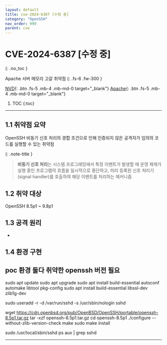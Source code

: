 ```yaml
---
layout: default
title: cve-2024-6387 [수정 중]
category: "OpenSSH"
nav_order: 999
parent: cve
---
```


# CVE-2024-6387 [수정 중]
{: .no_toc }

Apache 서버 메모리 고갈 취약점
{: .fs-6 .fw-300 }

[NVD][NVD]{: .btn .fs-5 .mb-4 .mb-md-0 target="_blank"}
[Apache][Apache]{: .btn .fs-5 .mb-4 .mb-md-0 target="_blank"}

1. TOC
{:toc}

--- 

## 1.1 취약점 요약
OpenSSH 비동기 신호 처리의 경합 조건으로 인해 인증되지 않은 공격자가 임의의 코드를 실행할 수 있는 취약점

{: .note-title }
> **비동기 신호 처리**는 시스템 프로그래밍에서 특정 이벤트가 발생할 때 운영 체제가 실행 중인 프로그램의 흐름을 일시적으로 중단하고, 미리 등록된 신호 처리기(signal handler)를 호출하여 해당 이벤트를 처리하는 메커니즘

## 1.2 취약 대상
OpenSSH 8.5p1 ~ 9.8p1

## 1.3 공격 원리
- 


## 1.4 환경 구현
## poc 환경 둘다 취약한 openssh 버전 필요
sudo apt update
sudo apt upgrade
sudo apt install build-essential autoconf automake libtool pkg-config
sudo apt install build-essential libssl-dev zlib1g-dev

sudo useradd -r -d /var/run/sshd -s /usr/sbin/nologin sshd

wget https://cdn.openbsd.org/pub/OpenBSD/OpenSSH/portable/openssh-8.5p1.tar.gz
tar -xzf openssh-8.5p1.tar.gz
cd openssh-8.5p1
./configure --without-zlib-version-check
make
sudo make install

sudo /usr/local/sbin/sshd
ps aux | grep sshd


---

[NVD]: https://nvd.nist.gov/vuln/detail/CVE-2024-27316
[Apache]: https://httpd.apache.org/security/vulnerabilities_24.html
